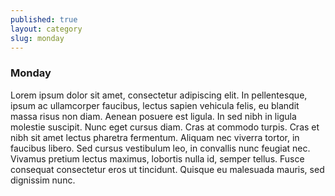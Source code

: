```yaml
---
published: true
layout: category
slug: monday
---
```


### Monday

Lorem ipsum dolor sit amet, consectetur adipiscing elit. In pellentesque, ipsum ac ullamcorper faucibus, lectus sapien vehicula felis, eu blandit massa risus non diam. Aenean posuere est ligula. In sed nibh in ligula molestie suscipit. Nunc eget cursus diam. Cras at commodo turpis. Cras et nibh sit amet lectus pharetra fermentum. Aliquam nec viverra tortor, in faucibus libero. Sed cursus vestibulum leo, in convallis nunc feugiat nec. Vivamus pretium lectus maximus, lobortis nulla id, semper tellus. Fusce consequat consectetur eros ut tincidunt. Quisque eu malesuada mauris, sed dignissim nunc.

